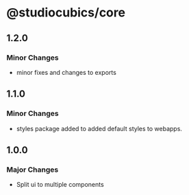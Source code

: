 # @studiocubics/core

## 1.2.0

### Minor Changes

- minor fixes and changes to exports

## 1.1.0

### Minor Changes

- styles package added to added default styles to webapps.

## 1.0.0

### Major Changes

- Split ui to multiple components
